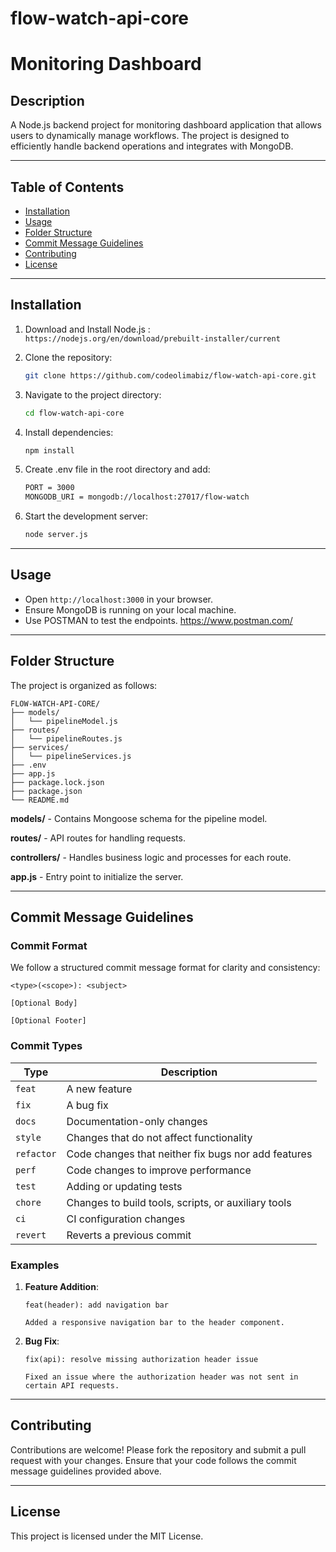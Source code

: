 # flow-watch-api-core


# **Monitoring Dashboard**

## **Description**
A Node.js backend project for monitoring dashboard application that allows users to dynamically manage workflows. The project is designed to efficiently handle backend operations and integrates with MongoDB.

---

## **Table of Contents**
- [Installation](#installation)
- [Usage](#usage)
- [Folder Structure](#folder-structure)
- [Commit Message Guidelines](#commit-message-guidelines)
- [Contributing](#contributing)
- [License](#license)

---

## **Installation**

1. Download and Install Node.js :
   `https://nodejs.org/en/download/prebuilt-installer/current`

1. Clone the repository:
   ```bash
   git clone https://github.com/codeolimabiz/flow-watch-api-core.git
   ```

2. Navigate to the project directory:
   ```bash
   cd flow-watch-api-core
   ```

3. Install dependencies:
   ```bash
   npm install
   ```

4. Create .env file in the root directory and add:
   ```bash
   PORT = 3000
   MONGODB_URI = mongodb://localhost:27017/flow-watch
   ```

5. Start the development server:
   ```bash
   node server.js
   ```

---

## **Usage**

- Open `http://localhost:3000` in your browser.
- Ensure MongoDB is running on your local machine.
- Use POSTMAN to test the endpoints. https://www.postman.com/

---

## **Folder Structure**

The project is organized as follows:

```
FLOW-WATCH-API-CORE/
├── models/
│   └── pipelineModel.js
├── routes/
│   └── pipelineRoutes.js
├── services/
│   └── pipelineServices.js
├── .env
├── app.js
├── package.lock.json
├── package.json
└── README.md
```

**models/** - Contains Mongoose schema for the pipeline model.

**routes/** - API routes for handling requests.

**controllers/** - Handles business logic and processes for each route.

**app.js** - Entry point to initialize the server.

---

## **Commit Message Guidelines**

### **Commit Format**
We follow a structured commit message format for clarity and consistency:

```plaintext
<type>(<scope>): <subject>

[Optional Body]

[Optional Footer]
```

### **Commit Types**
| Type       | Description                                   |
|------------|-----------------------------------------------|
| `feat`     | A new feature                                |
| `fix`      | A bug fix                                    |
| `docs`     | Documentation-only changes                   |
| `style`    | Changes that do not affect functionality     |
| `refactor` | Code changes that neither fix bugs nor add features |
| `perf`     | Code changes to improve performance          |
| `test`     | Adding or updating tests                    |
| `chore`    | Changes to build tools, scripts, or auxiliary tools |
| `ci`       | CI configuration changes                    |
| `revert`   | Reverts a previous commit                   |

### **Examples**
1. **Feature Addition**:
   ```plaintext
   feat(header): add navigation bar

   Added a responsive navigation bar to the header component.
   ```
2. **Bug Fix**:
   ```plaintext
   fix(api): resolve missing authorization header issue

   Fixed an issue where the authorization header was not sent in certain API requests.
   ```

---

## **Contributing**

Contributions are welcome! Please fork the repository and submit a pull request with your changes. Ensure that your code follows the commit message guidelines provided above.

---

## **License**

This project is licensed under the MIT License.
